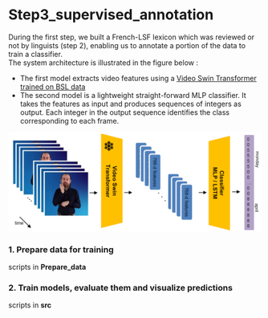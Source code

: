 # Step3_supervised_annotation
During the first step, we built a French-LSF lexicon which was reviewed or not by linguists (step 2), enabling us to annotate a portion of the data to train a classifier.  
The system architecture is illustrated in the figure below :  
- The first model extracts video features using a [Video Swin Transformer trained on BSL data](https://github.com/prajwalkr/transpeller)
- The second model is a lightweight straight-forward MLP classifier. It takes the features as input and produces sequences of integers as output. Each integer in the output sequence identifies the class corresponding to each frame.

![schema](../images/archi.png "Model Architecture")

### 1. Prepare data for training
scripts in **Prepare_data** 
### 2. Train models, evaluate them and visualize predictions
scripts in **src**  
